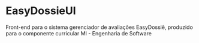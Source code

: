 # EasyDossieUI
Front-end para o sistema gerenciador de avaliações EasyDossiê, produzido para o componente curricular MI - Engenharia de Software
